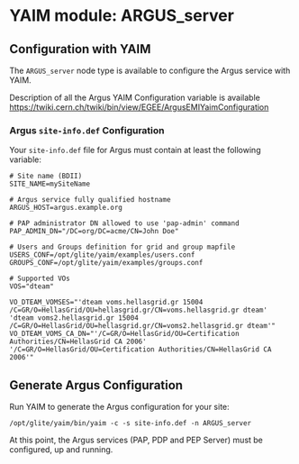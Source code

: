 YAIM module: ARGUS_server
=========================

Configuration with YAIM
-----------------------

The `ARGUS_server` node type is available to configure the Argus service with YAIM.

Description of all the Argus YAIM Configuration variable is available https://twiki.cern.ch/twiki/bin/view/EGEE/ArgusEMIYaimConfiguration

### Argus `site-info.def` Configuration

Your `site-info.def` file for Argus must contain at least the following variable:

    # Site name (BDII)
    SITE_NAME=mySiteName

    # Argus service fully qualified hostname
    ARGUS_HOST=argus.example.org

    # PAP administrator DN allowed to use 'pap-admin' command
    PAP_ADMIN_DN="/DC=org/DC=acme/CN=John Doe"

    # Users and Groups definition for grid and group mapfile
    USERS_CONF=/opt/glite/yaim/examples/users.conf
    GROUPS_CONF=/opt/glite/yaim/examples/groups.conf

    # Supported VOs
    VOS="dteam"

    VO_DTEAM_VOMSES="'dteam voms.hellasgrid.gr 15004 /C=GR/O=HellasGrid/OU=hellasgrid.gr/CN=voms.hellasgrid.gr dteam' 'dteam voms2.hellasgrid.gr 15004 /C=GR/O=HellasGrid/OU=hellasgrid.gr/CN=voms2.hellasgrid.gr dteam'"
    VO_DTEAM_VOMS_CA_DN="'/C=GR/O=HellasGrid/OU=Certification Authorities/CN=HellasGrid CA 2006' '/C=GR/O=HellasGrid/OU=Certification Authorities/CN=HellasGrid CA 2006'"

Generate Argus Configuration
----------------------------

Run YAIM to generate the Argus configuration for your site: 

``/opt/glite/yaim/bin/yaim -c -s site-info.def -n ARGUS_server``

At this point, the Argus services (PAP, PDP and PEP Server) must be configured, up and running. 
